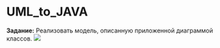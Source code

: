 # UML_to_JAVA 
**Задание:** Реализовать модель, описанную приложенной диаграммой классов. 
![](https://github.com/MagicKaito1412/UML_to_JAVA/blob/master/UML-diagram.jpg)
